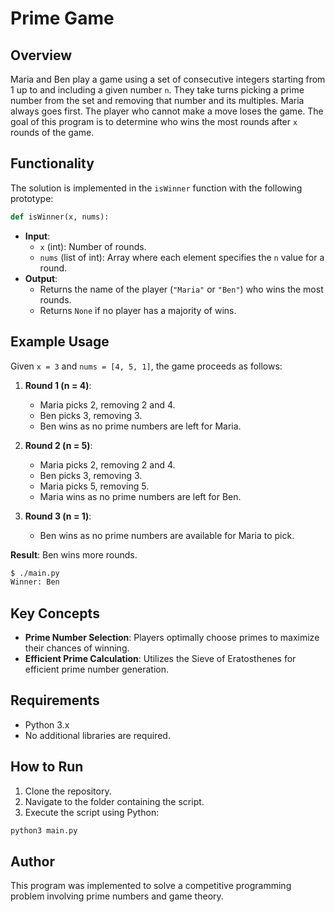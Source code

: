 # Prime Game

## Overview
Maria and Ben play a game using a set of consecutive integers starting from 1 up to and including a given number `n`. They take turns picking a prime number from the set and removing that number and its multiples. Maria always goes first. The player who cannot make a move loses the game. The goal of this program is to determine who wins the most rounds after `x` rounds of the game.

## Functionality
The solution is implemented in the `isWinner` function with the following prototype:

```python
def isWinner(x, nums):
```
- **Input**:
  - `x` (int): Number of rounds.
  - `nums` (list of int): Array where each element specifies the `n` value for a round.
- **Output**:
  - Returns the name of the player (`"Maria"` or `"Ben"`) who wins the most rounds.
  - Returns `None` if no player has a majority of wins.

## Example Usage
Given `x = 3` and `nums = [4, 5, 1]`, the game proceeds as follows:

1. **Round 1 (n = 4)**:
   - Maria picks 2, removing 2 and 4.
   - Ben picks 3, removing 3.
   - Ben wins as no prime numbers are left for Maria.

2. **Round 2 (n = 5)**:
   - Maria picks 2, removing 2 and 4.
   - Ben picks 3, removing 3.
   - Maria picks 5, removing 5.
   - Maria wins as no prime numbers are left for Ben.

3. **Round 3 (n = 1)**:
   - Ben wins as no prime numbers are available for Maria to pick.

**Result**: Ben wins more rounds.

```bash
$ ./main.py
Winner: Ben
```

## Key Concepts
- **Prime Number Selection**: Players optimally choose primes to maximize their chances of winning.
- **Efficient Prime Calculation**: Utilizes the Sieve of Eratosthenes for efficient prime number generation.

## Requirements
- Python 3.x
- No additional libraries are required.

## How to Run
1. Clone the repository.
2. Navigate to the folder containing the script.
3. Execute the script using Python:

```bash
python3 main.py
```

## Author
This program was implemented to solve a competitive programming problem involving prime numbers and game theory.


